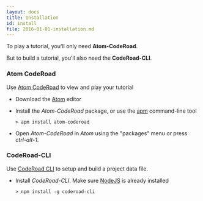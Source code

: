 ```yaml
---
layout: docs
title: Installation
id: install
file: 2016-01-01-installation.md
---
```


To play a tutorial, you'll only need **Atom-CodeRoad**.

But to build a tutorial, you'll also need the **CodeRoad-CLI**.

### Atom CodeRoad

Use [Atom CodeRoad](https://github.com/coderoad/atom-coderoad) to view and play your tutorial

* Download the [Atom](https://atom.io/) editor

* Install the *Atom-CodeRoad* package, or use the [apm](https://github.com/atom/apm) command-line tool

      > apm install atom-coderoad

* Open *Atom-CodeRoad* in *Atom* using the "packages" menu or press *ctrl-alt-1*.


### CodeRoad-CLI

Use [CodeRoad CLI](https://github.com/coderoad/coderoad-cli) to setup and build a project data file.

* Install *CodeRoad-CLI*. Make sure [NodeJS](nodejs.org) is already installed

      > npm install -g coderoad-cli

